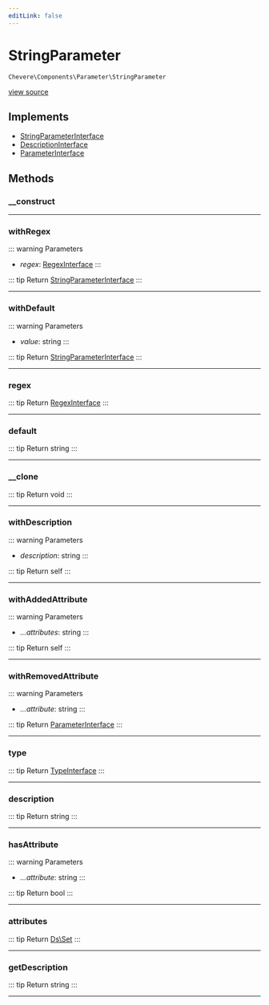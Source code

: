 ```yaml
---
editLink: false
---
```


# StringParameter

`Chevere\Components\Parameter\StringParameter`

[view source](https://github.com/chevere/chevere/blob/master/src/Chevere/Components/Parameter/StringParameter.php)

## Implements

- [StringParameterInterface](../../Interfaces/Parameter/StringParameterInterface.md)
- [DescriptionInterface](../../Interfaces/Common/DescriptionInterface.md)
- [ParameterInterface](../../Interfaces/Parameter/ParameterInterface.md)

## Methods

### __construct

---

### withRegex

::: warning Parameters
- *regex*: [RegexInterface](../../Interfaces/Regex/RegexInterface.md)
:::

::: tip Return
[StringParameterInterface](../../Interfaces/Parameter/StringParameterInterface.md)
:::

---

### withDefault

::: warning Parameters
- *value*: string
:::

::: tip Return
[StringParameterInterface](../../Interfaces/Parameter/StringParameterInterface.md)
:::

---

### regex

::: tip Return
[RegexInterface](../../Interfaces/Regex/RegexInterface.md)
:::

---

### default

::: tip Return
string
:::

---

### __clone

::: tip Return
void
:::

---

### withDescription

::: warning Parameters
- *description*: string
:::

::: tip Return
self
:::

---

### withAddedAttribute

::: warning Parameters
- *...attributes*: string
:::

::: tip Return
self
:::

---

### withRemovedAttribute

::: warning Parameters
- *...attribute*: string
:::

::: tip Return
[ParameterInterface](../../Interfaces/Parameter/ParameterInterface.md)
:::

---

### type

::: tip Return
[TypeInterface](../../Interfaces/Type/TypeInterface.md)
:::

---

### description

::: tip Return
string
:::

---

### hasAttribute

::: warning Parameters
- *...attribute*: string
:::

::: tip Return
bool
:::

---

### attributes

::: tip Return
[Ds\Set](https://www.php.net/manual/class.ds\set)
:::

---

### getDescription

::: tip Return
string
:::

---
